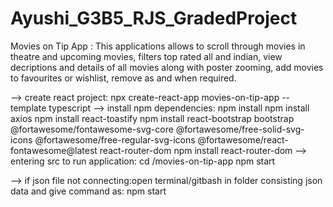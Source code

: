 # Ayushi_G3B5_RJS_GradedProject
Movies on Tip App : This applications allows to scroll through movies in theatre and upcoming movies, filters top rated all and indian, 
view decriptions and details of all movies along with poster zooming, add movies to favourites or wishlist, remove as and when required.

--> create react project:
npx create-react-app movies-on-tip-app --template typescript
--> install npm dependencies: npm install 
npm install axios
npm install react-toastify
npm install react-bootstrap bootstrap @fortawesome/fontawesome-svg-core @fortawesome/free-solid-svg-icons @fortawesome/free-regular-svg-icons @fortawesome/react-fontawesome@latest react-router-dom
npm install react-router-dom
--> entering src to run application:
cd /movies-on-tip-app
npm start

--> if json file not connecting:open terminal/gitbash in folder consisting json data and give command as:
npm start
